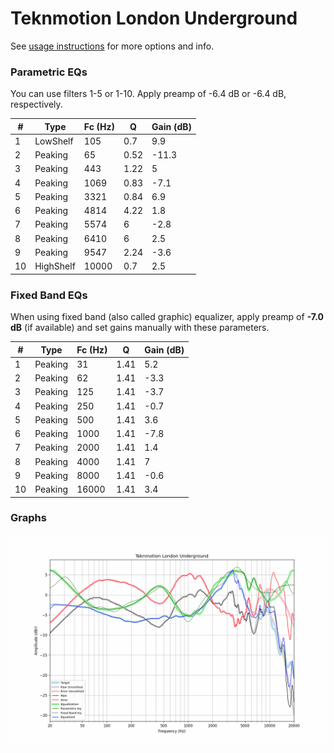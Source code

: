 # Teknmotion London Underground
See [usage instructions](https://github.com/jaakkopasanen/AutoEq#usage) for more options and info.

### Parametric EQs
You can use filters 1-5 or 1-10. Apply preamp of -6.4 dB or -6.4 dB, respectively.

|   # | Type      |   Fc (Hz) |    Q |   Gain (dB) |
|-----|-----------|-----------|------|-------------|
|   1 | LowShelf  |       105 | 0.7  |         9.9 |
|   2 | Peaking   |        65 | 0.52 |       -11.3 |
|   3 | Peaking   |       443 | 1.22 |         5   |
|   4 | Peaking   |      1069 | 0.83 |        -7.1 |
|   5 | Peaking   |      3321 | 0.84 |         6.9 |
|   6 | Peaking   |      4814 | 4.22 |         1.8 |
|   7 | Peaking   |      5574 | 6    |        -2.8 |
|   8 | Peaking   |      6410 | 6    |         2.5 |
|   9 | Peaking   |      9547 | 2.24 |        -3.6 |
|  10 | HighShelf |     10000 | 0.7  |         2.5 |

### Fixed Band EQs
When using fixed band (also called graphic) equalizer, apply preamp of **-7.0 dB** (if available) and set gains manually with these parameters.

|   # | Type    |   Fc (Hz) |    Q |   Gain (dB) |
|-----|---------|-----------|------|-------------|
|   1 | Peaking |        31 | 1.41 |         5.2 |
|   2 | Peaking |        62 | 1.41 |        -3.3 |
|   3 | Peaking |       125 | 1.41 |        -3.7 |
|   4 | Peaking |       250 | 1.41 |        -0.7 |
|   5 | Peaking |       500 | 1.41 |         3.6 |
|   6 | Peaking |      1000 | 1.41 |        -7.8 |
|   7 | Peaking |      2000 | 1.41 |         1.4 |
|   8 | Peaking |      4000 | 1.41 |         7   |
|   9 | Peaking |      8000 | 1.41 |        -0.6 |
|  10 | Peaking |     16000 | 1.41 |         3.4 |

### Graphs
![](./Teknmotion%20London%20Underground.png)
